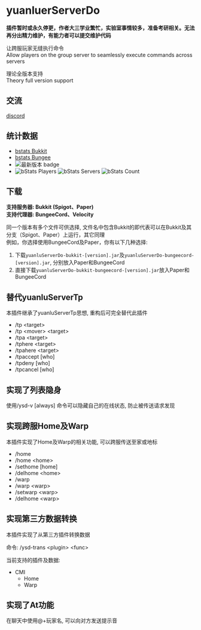 # yuanluerServerDo

__插件暂时或永久停更，作者大三学业繁忙，实验室事情较多，准备考研相关。无法再分出精力维护，有能力者可以提交维护代码__

让跨服玩家无缝执行命令  
Allow players on the group server to seamlessly execute commands across servers

理论全版本支持  
Theory full version support

## 交流
[discord](https://discord.gg/5SZNhTkqJg)


## 统计数据

- [bstats Bukkit](https://bstats.org/plugin/bukkit/yuanluServerDo/12395)
- [bstats Bungee](https://bstats.org/plugin/bungeecord/yuanluServerDo/12396)
- ![最新版本 badge](https://update.yuanlu.bid/ico/v/mc-bukkit/yuanluServerDo "最新版本")
- ![bStats Players](https://img.shields.io/bstats/players/12396?label=%E7%8E%A9%E5%AE%B6%E6%95%B0%E9%87%8F) ![bStats Servers](https://img.shields.io/bstats/servers/12396?label=%E6%9C%8D%E5%8A%A1%E5%99%A8%E6%95%B0%E9%87%8F)
![bStats Count](https://bstats.org/signatures/bungeecord/yuanluServerDo.svg)

## 下载
__支持服务器: Bukkit (Spigot、Paper)__  
__支持代理器: BungeeCord、Velocity__

同一个版本有多个文件可供选择, 文件名中包含Bukkit的即代表可以在Bukkit及其分支（Spigot、Paper）上运行，其它同理  
例如，你选择使用BungeeCord及Paper，你有以下几种选择:  
1. 下载`yuanluServerDo-bukkit-[version].jar`及`yuanluServerDo-bungeecord-[version].jar`, 分别放入Paper和BungeeCord  
2. 直接下载`yuanluServerDo-bukkit-bungeecord-[version].jar`放入Paper和BungeeCord



## 替代yuanluServerTp

本插件继承了yuanluServerTp思想, 重构后可完全替代此插件

- /tp \<target\>
- /tp \<mover\> \<target\>
- /tpa \<target\>
- /tphere \<target\>
- /tpahere \<target\>
- /tpaccept \[who\]
- /tpdeny \[who\]
- /tpcancel \[who\]

## 实现了列表隐身

使用/ysd-v \[always\] 命令可以隐藏自己的在线状态, 防止被传送请求发现

## 实现跨服Home及Warp

本插件实现了Home及Warp的相关功能, 可以跨服传送至家或地标

- /home
- /home \<home\>
- /sethome \[home\]
- /delhome \<home\>
- /warp
- /warp \<warp\>
- /setwarp \<warp\>
- /delhome \<warp\>

## 实现第三方数据转换

本插件实现了从第三方插件转换数据

命令: /ysd-trans \<plugin\> \<func\>

当前支持的插件及数据:

- CMI
	- Home
	- Warp

## 实现了At功能

在聊天中使用@+玩家名, 可以向对方发送提示音

